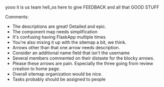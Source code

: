 yooo it is us team hell_os here to give FEEDBACK and all that GOOD STUFF

Comments:
- The descriptions are great! Detailed and epic.
- The component map needs simplification
- It's confusing having FlaskApp multiple times
- You're also mixing it up with the sitemap a bit, we think.
- Arrows other than that one arrow needs description.
- Consider an additional name field that isn't the username
- Several members commented on their distaste for the blocky arrows.
- Please these arrows are pain. Especially the three going from review creation to home page.
- Overall sitemap organization would be nice.
- Tasks probably should be assigned to people
